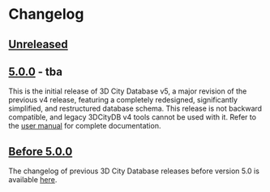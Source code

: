 # Changelog

## [Unreleased]

## [5.0.0] - tba

This is the initial release of 3D City Database v5, a major revision of the previous v4 release, featuring a completely
redesigned, significantly simplified, and restructured database schema. This release is not backward compatible, and
legacy 3DCityDB v4 tools cannot be used with it. Refer to the [user manual](https://3dcitydb.github.io/3dcitydb-mkdocs/)
for complete documentation.

## [Before 5.0.0]
The changelog of previous 3D City Database releases before version 5.0 is available
[here](https://github.com/3dcitydb/3dcitydb/tree/3dcitydb-v4/CHANGES.md).

[Unreleased]: https://github.com/3dcitydb/3dcitydb/compare/v5.0.0..HEAD
[5.0.0]: https://github.com/3dcitydb/3dcitydb/releases/tag/v5.0.0
[Before 5.0.0]: https://github.com/3dcitydb/3dcitydb/tree/3dcitydb-v4/CHANGES.md